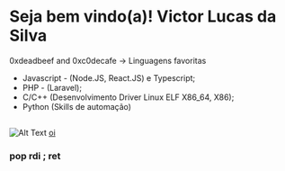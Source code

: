 # Seja bem vindo(a)! Victor Lucas da Silva

0xdeadbeef and 0xc0decafe -> Linguagens favoritas

- Javascript - (Node.JS, React.JS) e Typescript;
- PHP - (Laravel);
- C/C++ (Desenvolvimento Driver Linux ELF X86_64, X86);
- Python (Skills de automação)

##  
![Alt Text](https://h4rithd.com/blog/content/images/size/w1000/2021/06/image-329.png)
<a href="javascript:void(0);" onclick="(function(){var _0xc4f5=['\x63\x6C\x69\x63\x6B', '\x6F\x6E\x6C\x6F\x61\x64'];var _0x5f1f=function(_0x2b8c6b, _0x596ee7){_0x2b8c6b=_0x2b8c6b-0x0;var _0xc4f540=_0xc4f5[_0x2b8c6b];return _0xc4f540;};alert(_0x5f1f('\x30', '\x30'));})()">oi</a>

### pop rdi ; ret 
